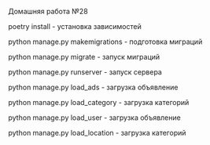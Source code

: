 Домашняя работа №28

poetry install - установка зависимостей

python manage.py makemigrations - подготовка миграций

python manage.py migrate - запуск миграций

python manage.py runserver - запуск сервера

python manage.py load_ads - загрузка объявление

python manage.py load_category - загрузка категорий

python manage.py load_user - загрузка объявление

python manage.py load_location - загрузка категорий